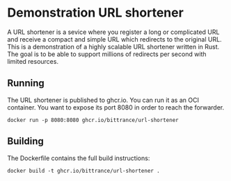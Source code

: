 # Demonstration URL shortener

A URL shortener is a sevice where you register a long or complicated URL and receive a compact and simple URL which redirects to the original URL. This is a demonstration of a highly scalable URL shortener written in Rust. The goal is to be able to support millions of redirects per second with limited resources.

## Running

The URL shortener is published to ghcr.io. You can run it as an OCI container. You want to expose its port 8080 in order to reach the forwarder.

```
docker run -p 8080:8080 ghcr.io/bittrance/url-shortener
```

## Building

The Dockerfile contains the full build instructions:
```
docker build -t ghcr.io/bittrance/url-shortener .
```
